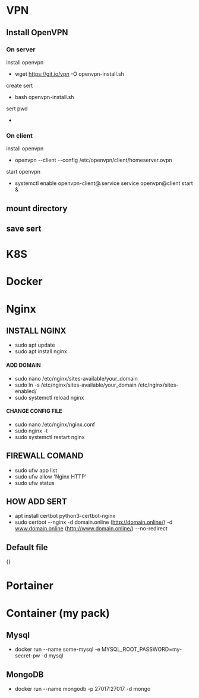 # VPN
## Install OpenVPN

### On server 

install openvpn

- wget https://git.io/vpn -O openvpn-install.sh

create sert
- bash openvpn-install.sh

sert pwd 

-

### On client 

install openvpn
- openvpn --client --config /etc/openvpn/client/homeserver.ovpn 

start openvpn 
- systemctl enable openvpn-client@.service service openvpn@client start &

mount directory
- 

save sert
- 

# K8S

# Docker

# Nginx
## INSTALL NGINX
- sudo apt update
- sudo apt install nginx
#### ADD DOMAIN
- sudo nano /etc/nginx/sites-available/your_domain
- sudo ln -s /etc/nginx/sites-available/your_domain /etc/nginx/sites-enabled/
- sudo systemctl reload nginx
#### CHANGE CONFIG FILE
- sudo nano /etc/nginx/nginx.conf
- sudo nginx -t
- sudo systemctl restart nginx
## FIREWALL COMAND
- sudo ufw app list
- sudo ufw allow 'Nginx HTTP'
- sudo ufw status
## HOW ADD SERT
- apt install certbot python3-certbot-nginx
- sudo certbot --nginx -d domain.online (http://domain.online/)  -d www.domain.online (http://www.domain.online/) --no-redirect
## Default file
{}

# Portainer

# Container (my pack)
## Mysql
- docker run --name some-mysql -e MYSQL_ROOT_PASSWORD=my-secret-pw -d mysql
## MongoDB
- docker run --name mongodb  -p 27017:27017 -d mongo
